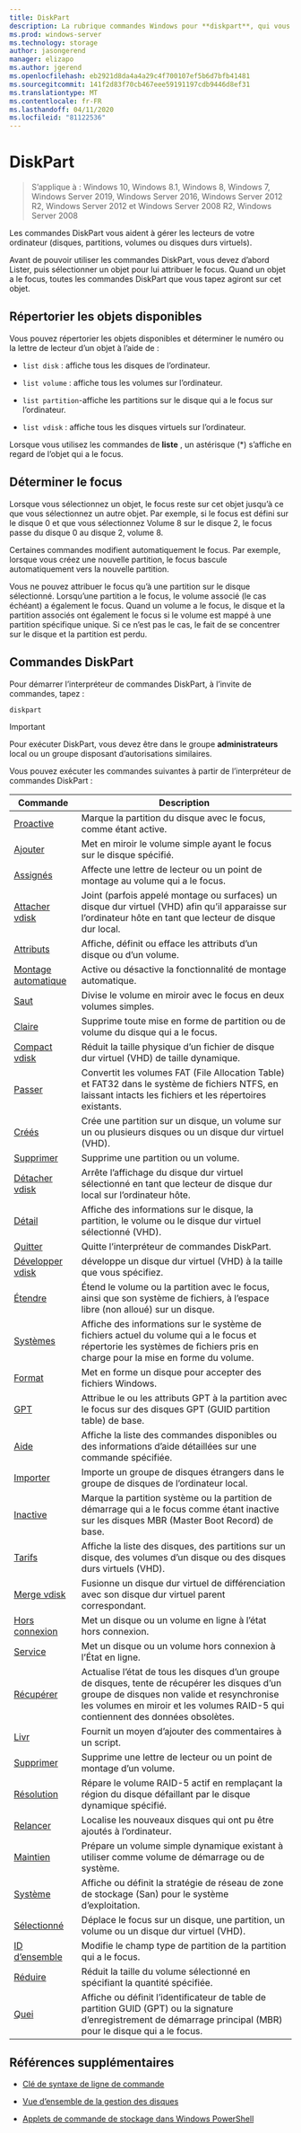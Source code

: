 ```yaml
---
title: DiskPart
description: La rubrique commandes Windows pour **diskpart**, qui vous permet de gérer les lecteurs de votre ordinateur.
ms.prod: windows-server
ms.technology: storage
author: jasongerend
manager: elizapo
ms.author: jgerend
ms.openlocfilehash: eb2921d8da4a4a29c4f700107ef5b6d7bfb41481
ms.sourcegitcommit: 141f2d83f70cb467eee59191197cdb9446d8ef31
ms.translationtype: MT
ms.contentlocale: fr-FR
ms.lasthandoff: 04/11/2020
ms.locfileid: "81122536"
---
```

# <a name="diskpart"></a>DiskPart

>S’applique à : Windows 10, Windows 8.1, Windows 8, Windows 7, Windows Server 2019, Windows Server 2016, Windows Server 2012 R2, Windows Server 2012 et Windows Server 2008 R2, Windows Server 2008

Les commandes DiskPart vous aident à gérer les lecteurs de votre ordinateur (disques, partitions, volumes ou disques durs virtuels).

Avant de pouvoir utiliser les commandes DiskPart, vous devez d’abord Lister, puis sélectionner un objet pour lui attribuer le focus. Quand un objet a le focus, toutes les commandes DiskPart que vous tapez agiront sur cet objet.

## <a name="list-available-objects"></a>Répertorier les objets disponibles

Vous pouvez répertorier les objets disponibles et déterminer le numéro ou la lettre de lecteur d’un objet à l’aide de :

- `list disk` : affiche tous les disques de l’ordinateur.

- `list volume` : affiche tous les volumes sur l’ordinateur.

- `list partition`-affiche les partitions sur le disque qui a le focus sur l’ordinateur.

- `list vdisk` : affiche tous les disques virtuels sur l’ordinateur.

Lorsque vous utilisez les commandes de **liste** , un astérisque (*) s’affiche en regard de l’objet qui a le focus.

## <a name="determine-focus"></a>Déterminer le focus

Lorsque vous sélectionnez un objet, le focus reste sur cet objet jusqu’à ce que vous sélectionnez un autre objet. Par exemple, si le focus est défini sur le disque 0 et que vous sélectionnez Volume 8 sur le disque 2, le focus passe du disque 0 au disque 2, volume 8.

Certaines commandes modifient automatiquement le focus. Par exemple, lorsque vous créez une nouvelle partition, le focus bascule automatiquement vers la nouvelle partition.

Vous ne pouvez attribuer le focus qu’à une partition sur le disque sélectionné. Lorsqu’une partition a le focus, le volume associé (le cas échéant) a également le focus. Quand un volume a le focus, le disque et la partition associés ont également le focus si le volume est mappé à une partition spécifique unique. Si ce n’est pas le cas, le fait de se concentrer sur le disque et la partition est perdu.

## <a name="diskpart-commands"></a>Commandes DiskPart

Pour démarrer l’interpréteur de commandes DiskPart, à l’invite de commandes, tapez :

```
diskpart
```

> [!IMPORTANT]
> Pour exécuter DiskPart, vous devez être dans le groupe **administrateurs** local ou un groupe disposant d’autorisations similaires.

Vous pouvez exécuter les commandes suivantes à partir de l’interpréteur de commandes DiskPart :

| Commande | Description |
| ------- | ----------- |
| [Proactive](active.md) | Marque la partition du disque avec le focus, comme étant active. |
| [Ajouter](add.md) | Met en miroir le volume simple ayant le focus sur le disque spécifié. |
| [Assignés](assign.md) | Affecte une lettre de lecteur ou un point de montage au volume qui a le focus. |
| [Attacher vdisk](attach-vdisk.md) | Joint (parfois appelé montage ou surfaces) un disque dur virtuel (VHD) afin qu’il apparaisse sur l’ordinateur hôte en tant que lecteur de disque dur local. |
| [Attributs](attributes.md) | Affiche, définit ou efface les attributs d’un disque ou d’un volume. |
| [Montage automatique](automount.md) | Active ou désactive la fonctionnalité de montage automatique. | 
| [Saut](break.md) | Divise le volume en miroir avec le focus en deux volumes simples. |
| [Claire](clean.md) | Supprime toute mise en forme de partition ou de volume du disque qui a le focus. |
| [Compact vdisk](compact-vdisk.md) | Réduit la taille physique d’un fichier de disque dur virtuel (VHD) de taille dynamique. |
| [Passer](convert.md) | Convertit les volumes FAT (File Allocation Table) et FAT32 dans le système de fichiers NTFS, en laissant intacts les fichiers et les répertoires existants. |
| [Créés](create.md) | Crée une partition sur un disque, un volume sur un ou plusieurs disques ou un disque dur virtuel (VHD). |
| [Supprimer](delete.md) | Supprime une partition ou un volume. |
| [Détacher vdisk](detach-vdisk.md) | Arrête l’affichage du disque dur virtuel sélectionné en tant que lecteur de disque dur local sur l’ordinateur hôte. |
| [Détail](detail.md) | Affiche des informations sur le disque, la partition, le volume ou le disque dur virtuel sélectionné (VHD). |
| [Quitter](exit.md) | Quitte l’interpréteur de commandes DiskPart. |
| [Développer vdisk](expand-vdisk.md) | développe un disque dur virtuel (VHD) à la taille que vous spécifiez. |
| [Étendre](extend.md) | Étend le volume ou la partition avec le focus, ainsi que son système de fichiers, à l’espace libre (non alloué) sur un disque. |
| [Systèmes](filesystems.md) | Affiche des informations sur le système de fichiers actuel du volume qui a le focus et répertorie les systèmes de fichiers pris en charge pour la mise en forme du volume. |
| [Format](format.md) | Met en forme un disque pour accepter des fichiers Windows. |
| [GPT](gpt.md) | Attribue le ou les attributs GPT à la partition avec le focus sur des disques GPT (GUID partition table) de base. |
| [Aide](help.md) | Affiche la liste des commandes disponibles ou des informations d’aide détaillées sur une commande spécifiée. |
| [Importer](import.md) | Importe un groupe de disques étrangers dans le groupe de disques de l’ordinateur local. |
| [Inactive](inactive.md) | Marque la partition système ou la partition de démarrage qui a le focus comme étant inactive sur les disques MBR (Master Boot Record) de base. |
| [Tarifs](list.md) | Affiche la liste des disques, des partitions sur un disque, des volumes d’un disque ou des disques durs virtuels (VHD). |
| [Merge vdisk](merge-vdisk.md) | Fusionne un disque dur virtuel de différenciation avec son disque dur virtuel parent correspondant. |
| [Hors connexion](offline.md) | Met un disque ou un volume en ligne à l’état hors connexion. |
| [Service](online.md) | Met un disque ou un volume hors connexion à l’État en ligne. |
| [Récupérer](recover.md) | Actualise l’état de tous les disques d’un groupe de disques, tente de récupérer les disques d’un groupe de disques non valide et resynchronise les volumes en miroir et les volumes RAID-5 qui contiennent des données obsolètes. |
| [Livr](rem.md) | Fournit un moyen d’ajouter des commentaires à un script. |
| [Supprimer](remove.md) | Supprime une lettre de lecteur ou un point de montage d’un volume. |
| [Résolution](repair.md) | Répare le volume RAID-5 actif en remplaçant la région du disque défaillant par le disque dynamique spécifié. |
| [Relancer](rescan.md) | Localise les nouveaux disques qui ont pu être ajoutés à l’ordinateur. |
| [Maintien](retain.md) | Prépare un volume simple dynamique existant à utiliser comme volume de démarrage ou de système. |
| [Système](san.md) | Affiche ou définit la stratégie de réseau de zone de stockage (San) pour le système d’exploitation. |
| [Sélectionné](select.md) | Déplace le focus sur un disque, une partition, un volume ou un disque dur virtuel (VHD). |
| [ID d’ensemble](set-id.md) | Modifie le champ type de partition de la partition qui a le focus. |
| [Réduire](shrink.md) | Réduit la taille du volume sélectionné en spécifiant la quantité spécifiée. |
| [Quei](uniqueid.md) | Affiche ou définit l’identificateur de table de partition GUID (GPT) ou la signature d’enregistrement de démarrage principal (MBR) pour le disque qui a le focus. |

## <a name="additional-references"></a>Références supplémentaires

- [Clé de syntaxe de ligne de commande](command-line-syntax-key.md)

- [Vue d’ensemble de la gestion des disques](https://docs.microsoft.com/windows-server/storage/disk-management/overview-of-disk-management)

- [Applets de commande de stockage dans Windows PowerShell](https://docs.microsoft.com/powershell/module/storage/)
